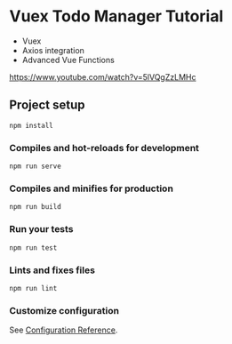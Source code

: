 # Vuex Todo Manager Tutorial
- Vuex
- Axios integration
- Advanced Vue Functions

https://www.youtube.com/watch?v=5lVQgZzLMHc

## Project setup
```
npm install
```

### Compiles and hot-reloads for development
```
npm run serve
```

### Compiles and minifies for production
```
npm run build
```

### Run your tests
```
npm run test
```

### Lints and fixes files
```
npm run lint
```

### Customize configuration
See [Configuration Reference](https://cli.vuejs.org/config/).
